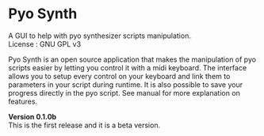 # Pyo Synth
A GUI to help with pyo synthesizer scripts manipulation.</br>
License : GNU GPL v3

Pyo Synth is an open source application that makes the manipulation of pyo scripts easier by letting you control it with a midi keyboard. The interface allows you to setup every control on your keyboard and link them to parameters in your script during runtime. It is also possible to save your progress directly in the pyo script. See manual for more explanation on features.

<b>Version 0.1.0b</b></br>
This is the first release and it is a beta version.

